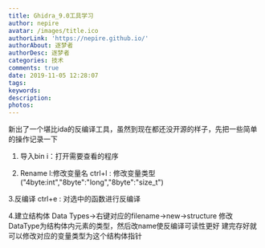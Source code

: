 ```yaml
---
title: Ghidra_9.0工具学习
author: nepire
avatar: /images/title.ico
authorLink: 'https://nepire.github.io/'
authorAbout: 逐梦者
authorDesc: 逐梦者
categories: 技术
comments: true
date: 2019-11-05 12:28:07
tags:
keywords:
description:
photos:
---
```

新出了一个堪比ida的反编译工具，虽然到现在都还没开源的样子，先把一些简单的操作记录一下





1. 导入bin
 i：打开需要查看的程序

2. Rename
 l:修改变量名
 ctrl+l : 修改变量类型 ("4byte:int","8byte":"long","8byte":"size_t")

3.反编译
 ctrl+e : 对选中的函数进行反编译

4.建立结构体
 Data Types->右键对应的filename->new->structure
 修改DataType为结构体内元素的类型，然后改name使反编译可读性更好
 建完存好就可以修改对应的变量类型为这个结构体指针
